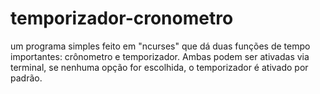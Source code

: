 # temporizador-cronometro
um programa simples feito em "ncurses" que dá duas funções de tempo importantes: crônometro e temporizador. Ambas podem ser ativadas via terminal, se nenhuma opção for escolhida, o temporizador é ativado por padrão.
